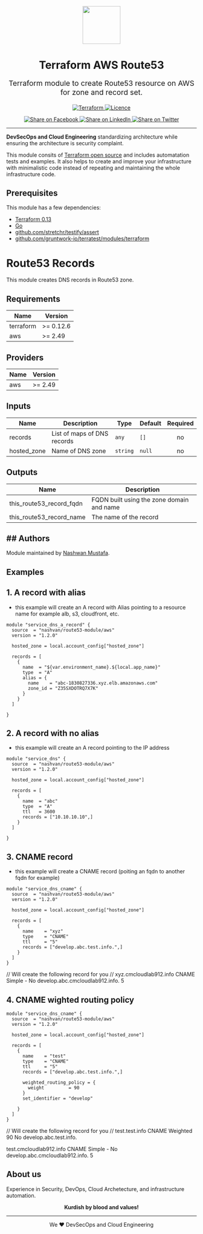 <!-- This file was automatically generated by the `geine`. Make all changes to `README.yaml` and run `make readme` to rebuild this file. -->

<p align="center"> <img src="https://user-images.githubusercontent.com/50652676/62349836-882fef80-b51e-11e9-99e3-7b974309c7e3.png" width="100" height="100"></p>


<h1 align="center">
    Terraform AWS Route53
</h1>

<p align="center" style="font-size: 1.2rem;"> 
    Terraform module to create Route53 resource on AWS for zone and record set.
     </p>

<p align="center">

<a href="https://www.terraform.io">
  <img src="https://img.shields.io/badge/terraform-v0.13-green" alt="Terraform">
</a>
<a href="LICENSE.md">
  <img src="https://img.shields.io/badge/License-MIT-blue.svg" alt="Licence">
</a>


</p>
<p align="center">

<a href='https://facebook.com/sharer/sharer.php?u=https://github.com/nashvan/terraform-aws-route53-module'>
  <img title="Share on Facebook" src="https://user-images.githubusercontent.com/50652676/62817743-4f64cb80-bb59-11e9-90c7-b057252ded50.png" />
</a>
<a href='https://www.linkedin.com/shareArticle?mini=true&title=Terraform+AWS+Route53&url=https://github.com/nashvan/terraform-aws-route53-module'>
  <img title="Share on LinkedIn" src="https://user-images.githubusercontent.com/50652676/62817742-4e339e80-bb59-11e9-87b9-a1f68cae1049.png" />
</a>
<a href='https://twitter.com/intent/tweet/?text=Terraform+AWS+Route53&url=https://github.com/nashvan/terraform-aws-route53-module'>
  <img title="Share on Twitter" src="https://user-images.githubusercontent.com/50652676/62817740-4c69db00-bb59-11e9-8a79-3580fbbf6d5c.png" />
</a>

</p>
<hr>


**DevSecOps and Cloud Engineering** standardizing architecture while ensuring the architecture is security complaint.  

This module consits of [Terraform open source](https://www.terraform.io/) and includes automatation tests and examples. It also helps to create and improve your infrastructure with minimalistic code instead of repeating and maintaining the whole infrastructure code.


## Prerequisites

This module has a few dependencies: 

- [Terraform 0.13](https://learn.hashicorp.com/terraform/getting-started/install.html)
- [Go](https://golang.org/doc/install)
- [github.com/stretchr/testify/assert](https://github.com/stretchr/testify)
- [github.com/gruntwork-io/terratest/modules/terraform](https://github.com/gruntwork-io/terratest)


# Route53 Records

This module creates DNS records in Route53 zone.

<!-- BEGINNING OF PRE-COMMIT-TERRAFORM DOCS HOOK -->
## Requirements

| Name | Version |
|------|---------|
| terraform | >= 0.12.6 |
| aws | >= 2.49 |

## Providers

| Name | Version |
|------|---------|
| aws | >= 2.49 |

## Inputs

| Name | Description | Type | Default | Required |
|------|-------------|------|---------|:--------:|
| records | List of maps of DNS records | `any` | `[]` | no |
| hosted_zone | Name of DNS zone | `string` | `null` | no |

## Outputs

| Name | Description |
|------|-------------|
| this\_route53\_record\_fqdn | FQDN built using the zone domain and name |
| this\_route53\_record\_name | The name of the record |

<!-- END OF PRE-COMMIT-TERRAFORM DOCS HOOK -->

## ## Authors

Module maintained by [Nashwan Mustafa](https://www.linkedin.com/in/nashwan-mustafa/).


## Examples

## 1. A record with alias
- this example will create an A record with Alias pointing to a resource name for example alb, s3, cloudfront, etc. 

```
module "service_dns_a_record" {
  source  = "nashvan/route53-module/aws"
  version = "1.2.0"

  hosted_zone = local.account_config["hosted_zone"]
  
  records = [
    {
      name  = "${var.environment_name}.${local.app_name}"
      type  = "A"
      alias = {
        name    = "abc-1830827336.xyz.elb.amazonaws.com"
        zone_id = "Z35SXDOTRQ7X7K"
      }
    }
  ]

}
```


## 2. A record with no alias
- this example will create an A record pointing to the IP address

```
module "service_dns" {
  source  = "nashvan/route53-module/aws"
  version = "1.2.0"

  hosted_zone = local.account_config["hosted_zone"]
  
  records = [
    {
      name  = "abc"
      type  = "A"
      ttl   = 3600
      records = ["10.10.10.10",]
    }
  ]

}

```


## 3. CNAME record
- this example will create a CNAME record (poiting an fqdn to another fqdn for example)

```
module "service_dns_cname" {
  source  = "nashvan/route53-module/aws"
  version = "1.2.0"

  hosted_zone = local.account_config["hosted_zone"]
  
  records = [
    {
      name    = "xyz"
      type    = "CNAME"
      ttl     = "5"
      records = ["develop.abc.test.info.",]
    }
  ]
}
```
// Will create the following record for you
// xyz.cmcloudlab912.info	CNAME	Simple	-	No	develop.abc.cmcloudlab912.info. 5

## 4. CNAME wighted routing policy 

```
module "service_dns_cname" {
  source  = "nashvan/route53-module/aws"
  version = "1.2.0"

  hosted_zone = local.account_config["hosted_zone"]
  
  records = [
    {
      name    = "test"
      type    = "CNAME"
      ttl     = "5"
      records = ["develop.abc.test.info.",]

      weighted_routing_policy = {
        weight         = 90
      }
      set_identifier = "develop"

    }
  ]
}
```
// Will create the following record for you
// test.test.info	CNAME	Weighted	90	No	develop.abc.test.info.


test.cmcloudlab912.info	CNAME	Simple	-	No	develop.abc.cmcloudlab912.info. 5


## About us

Experience in Security, DevOps, Cloud Archetecture, and infrastructure automation.

<p align="center"> <b> Kurdish by blood and values!</b></p>
<hr />
<p align="center">We ❤️  DevSecOps and Cloud Engineering </p>

[linkedin]: https://www.linkedin.com/in/nashwan-mustafa/

